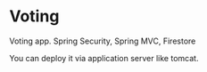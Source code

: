 # Voting
Voting app. Spring Security, Spring MVC, Firestore

You can deploy it via application server like tomcat.
